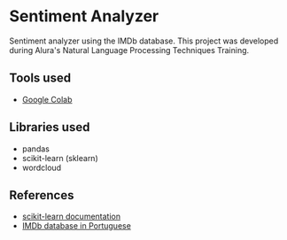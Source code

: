 # Sentiment Analyzer
Sentiment analyzer using the IMDb database. This project was developed during Alura's Natural Language Processing Techniques Training.

## Tools used
- [Google Colab](https://colab.research.google.com/)

## Libraries used
- pandas
- scikit-learn (sklearn)
- wordcloud

## References
- [scikit-learn documentation](https://scikit-learn.org/stable/modules/generated/sklearn.model_selection.train_test_split.html)
- [IMDb database in Portuguese](https://www.kaggle.com/datasets/luisfredgs/imdb-ptbr?resource=download)